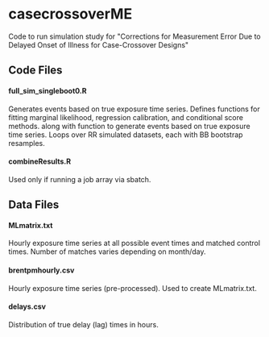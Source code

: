 # casecrossoverME
Code to run simulation study for "Corrections for Measurement Error Due to Delayed Onset of Illness for Case-Crossover Designs"

## Code Files
#### full_sim_singleboot0.R
Generates events based on true exposure time series. Defines functions for fitting marginal likelihood, regression calibration, and conditional score methods. along with function to generate events based on true exposure time series. Loops over RR simulated datasets, each with BB bootstrap resamples.

#### combineResults.R
Used only if running a job array via sbatch.

## Data Files
#### MLmatrix.txt
Hourly exposure time series at all possible event times and matched control times. Number of matches varies depending on month/day.

#### brentpmhourly.csv
Hourly exposure time series (pre-processed). Used to create MLmatrix.txt.

#### delays.csv
Distribution of true delay (lag) times in hours.
